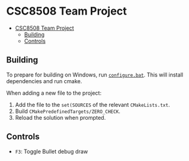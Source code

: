 # CSC8508 Team Project

- [CSC8508 Team Project](#csc8508-team-project)
  - [Building](#building)
  - [Controls](#controls)

## Building

To prepare for building on Windows, run [`configure.bat`](./configure.bat).
This will install dependencies and run cmake.

When adding a new file to the project:
1. Add the file to the `set(SOURCES` of the relevant `CMakeLists.txt`.
2. Build `CMakePredefinedTargets/ZERO_CHECK`.
3. Reload the solution when prompted.

## Controls

- `F3`: Toggle Bullet debug draw
